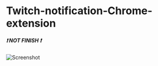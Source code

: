 # Twitch-notification-Chrome-extension

##### :heavy_exclamation_mark: NOT FINISH :heavy_exclamation_mark:

![Screenshot](https://github.com/PsykoDev/Twitch-notification-Chrome-extension/tree/master/git/twitch.png)
